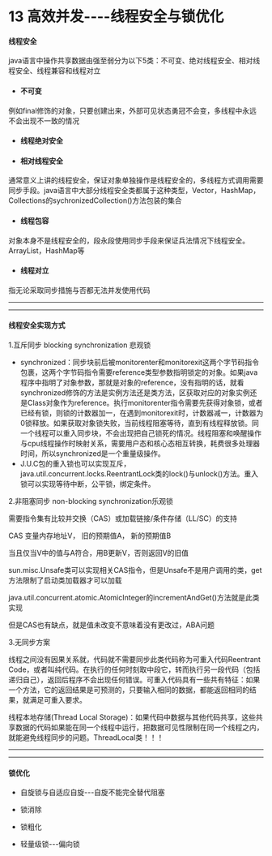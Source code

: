# 13 高效并发----线程安全与锁优化

#### 线程安全

java语言中操作共享数据由强至弱分为以下5类：不可变、绝对线程安全、相对线程安全、线程兼容和线程对立

* #### 不可变

例如final修饰的对象，只要创建出来，外部可见状态勇冠不会变，多线程中永远不会出现不一致的情况

* #### 线程绝对安全

* #### 相对线程安全

通常意义上讲的线程安全，保证对象单独操作是线程安全的，多线程方式调用需要同步手段。java语言中大部分线程安全类都属于这种类型，Vector，HashMap，Collections的sychronizedCollection()方法包装的集合

* #### 线程包容

对象本身不是线程安全的，段永段使用同步手段来保证兵法情况下线程安全。ArrayList，HashMap等

* #### 线程对立

指无论采取同步措施与否都无法并发使用代码

___

___

#### 线程安全实现方式

1.互斥同步 blocking synchronization 悲观锁

* synchronized：同步块前后被monitorenter和monitorexit这两个字节码指令包裹，这两个字节码指令需要reference类型参数指明锁定的对象。如果java程序中指明了对象参数，那就是对象的reference，没有指明的话，就看synchronized修饰的方法是实例方法还是类方法，区获取对应的对象实例还是Class对象作为reference。执行monitorenter指令需要先获得对象锁，或者已经有锁，则锁的计数器加一，在遇到monitorexit时，计数器减一，计数器为0锁释放。如果获取对象锁失败，当前线程阻塞等待，直到有线程释放锁。同一个线程可以重入同步块，不会出现把自己锁死的情况。线程阻塞和唤醒操作与cpu线程操作时映射关系，需要用户态和核心态相互转换，耗费很多处理器时间，所以synchronized是一个重量级操作。
* J.U.C包的重入锁也可以实现互斥，java.util.concurrent.locks.ReentrantLock类的lock()与unlock()方法。重入锁可以实现等待中断，公平锁，绑定条件。

2.非阻塞同步 non-blocking synchronization乐观锁

需要指令集有比较并交换（CAS）或加载链接/条件存储（LL/SC）的支持

CAS     变量内存地址V，    旧的预期值A，   新的预期值B 

当且仅当V中的值与A符合，用B更新V，否则返回V的旧值

sun.misc.Unsafe类可以实现相关CAS指令，但是Unsafe不是用户调用的类，get方法限制了启动类加载器才可以加载

java.util.concurrent.atomic.AtomicInteger的incrementAndGet()方法就是此类实现

但是CAS也有缺点，就是值未改变不意味着没有更改过，ABA问题

3.无同步方案

线程之间没有因果关系就，代码就不需要同步此类代码称为可重入代码Reentrant Code，或者叫纯代码。在执行的任何时刻取中段它，转而执行另一段代码（包括递归自己），返回后程序不会出现任何错误。可重入代码具有一些共有特征：如果一个方法，它的返回结果是可预测的，只要输入相同的数据，都能返回相同的结果，就满足可重入要求。

线程本地存储(Thread Local Storage)：如果代码中数据与其他代码共享，这些共享数据的代码如果能在同一个线程中运行，把数据可见性限制在同一个线程之内，就能避免线程同步的问题。ThreadLocal类！！！



----

----

#### 锁优化

* 自旋锁与自适应自旋---自旋不能完全替代阻塞

* 锁消除
* 锁粗化
* 轻量级锁---偏向锁



